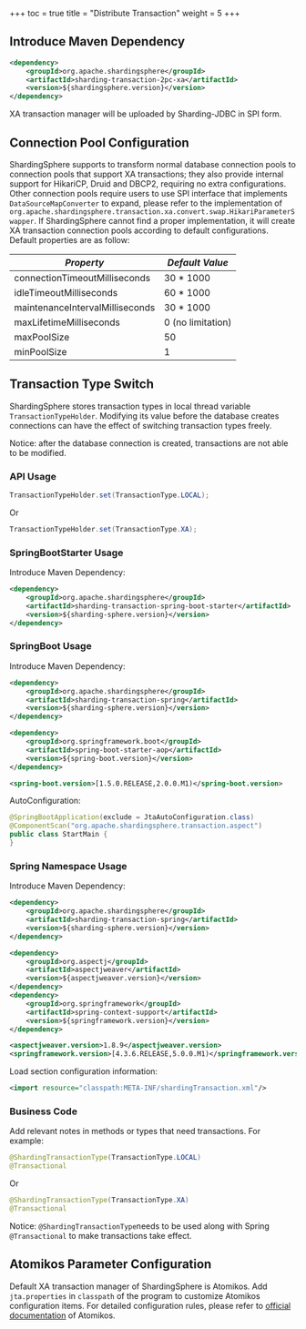 +++
toc = true
title = "Distribute Transaction"
weight = 5
+++

## Introduce Maven Dependency

```xml
<dependency>
    <groupId>org.apache.shardingsphere</groupId>
    <artifactId>sharding-transaction-2pc-xa</artifactId>
    <version>${shardingsphere.version}</version>
</dependency>
```

XA transaction manager will be uploaded by Sharding-JDBC in SPI form.

## Connection Pool Configuration

ShardingSphere supports to transform normal database connection pools to connection pools that support XA transactions; 
they also provide  internal support for HikariCP, Druid and DBCP2, requiring no extra configurations. 
Other connection pools require users to use SPI interface that implements `DataSourceMapConverter` to expand, please refer to the implementation of `org.apache.shardingsphere.transaction.xa.convert.swap.HikariParameterSwapper`. 
If ShardingSphere cannot find a proper implementation, it will create XA transaction connection pools according to default configurations. 
Default properties are as follow:

| *Property*                      | *Default Value*   |
| ------------------------------- | ----------------- |
| connectionTimeoutMilliseconds   | 30 * 1000         |
| idleTimeoutMilliseconds         | 60 * 1000         |
| maintenanceIntervalMilliseconds | 30 * 1000         |
| maxLifetimeMilliseconds         | 0 (no limitation) |
| maxPoolSize                     | 50                |
| minPoolSize                     | 1                 |

## Transaction Type Switch

ShardingSphere stores transaction types in local thread variable `TransactionTypeHolder`. 
Modifying its value before the database creates connections can have the effect of switching transaction types freely.

Notice: after the database connection is created, transactions are not able to be modified.

### API Usage

```java
TransactionTypeHolder.set(TransactionType.LOCAL);
```

Or

```java
TransactionTypeHolder.set(TransactionType.XA);
```

### SpringBootStarter Usage

Introduce Maven Dependency:

```xml
<dependency>
    <groupId>org.apache.shardingsphere</groupId>
    <artifactId>sharding-transaction-spring-boot-starter</artifactId>
    <version>${sharding-sphere.version}</version>
</dependency>
```

### SpringBoot Usage

Introduce Maven Dependency:

```xml
<dependency>
    <groupId>org.apache.shardingsphere</groupId>
    <artifactId>sharding-transaction-spring</artifactId>
    <version>${sharding-sphere.version}</version>
</dependency>

<dependency>
    <groupId>org.springframework.boot</groupId>
    <artifactId>spring-boot-starter-aop</artifactId>
    <version>${spring-boot.version}</version>
</dependency>

<spring-boot.version>[1.5.0.RELEASE,2.0.0.M1)</spring-boot.version>
```

AutoConfiguration:

```java
@SpringBootApplication(exclude = JtaAutoConfiguration.class)
@ComponentScan("org.apache.shardingsphere.transaction.aspect")
public class StartMain {
}
```

### Spring Namespace Usage

Introduce Maven Dependency:

```xml
<dependency>
    <groupId>org.apache.shardingsphere</groupId>
    <artifactId>sharding-transaction-spring</artifactId>
    <version>${sharding-sphere.version}</version>
</dependency>

<dependency>
    <groupId>org.aspectj</groupId>
    <artifactId>aspectjweaver</artifactId>
    <version>${aspectjweaver.version}</version>
</dependency>
<dependency>
    <groupId>org.springframework</groupId>
    <artifactId>spring-context-support</artifactId>
    <version>${springframework.version}</version>
</dependency>

<aspectjweaver.version>1.8.9</aspectjweaver.version>
<springframework.version>[4.3.6.RELEASE,5.0.0.M1)</springframework.version>
```

Load section configuration information:

```xml
<import resource="classpath:META-INF/shardingTransaction.xml"/>
```

### Business Code

Add relevant notes in methods or types that need transactions. For example:

```java
@ShardingTransactionType(TransactionType.LOCAL)
@Transactional
```

Or

```java
@ShardingTransactionType(TransactionType.XA)
@Transactional
```

Notice: `@ShardingTransactionType`needs to be used along with Spring `@Transactional` to make transactions take effect.

## Atomikos Parameter Configuration

Default XA transaction manager of ShardingSphere is Atomikos. 
Add `jta.properties` in `classpath` of the program to customize Atomikos configuration items. 
For detailed configuration rules, please refer to [official documentation](https://www.atomikos.com/Documentation/JtaProperties) of Atomikos.
